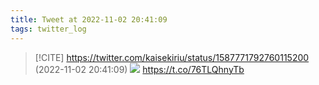 ```yaml
---
title: Tweet at 2022-11-02 20:41:09
tags: twitter_log
---
```


> [!CITE] https://twitter.com/kaisekiriu/status/1587771792760115200 (2022-11-02 20:41:09)
> ![](https://twitter.com/kaisekiriu/status/1587771792760115200)
> https://t.co/76TLQhnyTb
